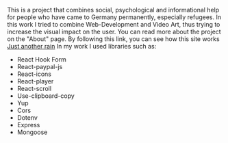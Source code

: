 This is a project that combines social, psychological and informational help for people who have came to Germany permanently, especially refugees. In this work I tried to combine Web-Development and Video Art, thus trying to increase the visual impact on the user. You can read more about the project on the "About" page.
By following this link, you can see how this site works <a href="https://just-another-rain-client.onrender.com" target="_blank">Just another rain</a>
In my work I used libraries such as:
<ul>
<li>React Hook Form</li>
<li>React-paypal-js</li>
<li>React-icons </li>
<li>React-player</li>
<li>React-scroll</li>
<li>Use-clipboard-copy</li>
<li>Yup</li>
<li>Cors</li>
<li>Dotenv</li>
<li>Express</li>
<li>Mongoose</li>
</ul>

